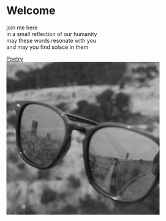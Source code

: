 <main class="main_text" id="main_body">
<h1>Welcome</h1> 
<p class="main_poetry">
join me here <br> 
in a small reflection of our humanity <br>
may these words resonate with you <br>
and may you find solace in them
</p>                
<div class="gallery">
<div class="gallery_border gallery_index">
<div class="gallery__strip">
<div class="photo">
<div class="photo__name"><a href="/pages/poetry.html" class="href_title">Poetry</a></div>
<div class="photo__image">
<a href="/pages/poetry.html">
<img src="images//poetry.JPG" />
</a>
</div>
</div>
</div>
</div> 
</div>
</main>